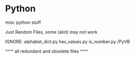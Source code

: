 # Python
misc python stuff

Just Random Files, some (alot) may not work

IGNORE:
  alphabet_dict.py
  hex_values.py
  is_number.py
  /PyVB

^^^^ all redundant and obsolete files ^^^^
